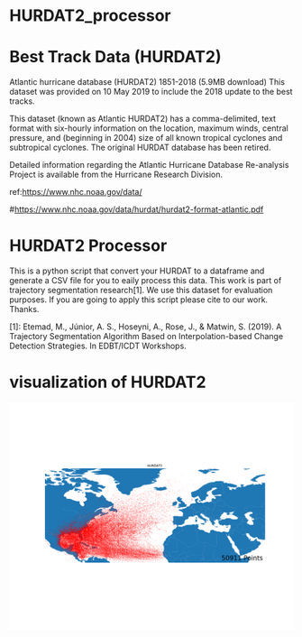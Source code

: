 # HURDAT2_processor
# Best Track Data (HURDAT2)

Atlantic hurricane database (HURDAT2) 1851-2018 (5.9MB download)
This dataset was provided on 10 May 2019 to include the 2018 update to the best tracks.

This dataset (known as Atlantic HURDAT2) has a comma-delimited, text format with six-hourly information on the location, maximum winds, central pressure, and (beginning in 2004) size of all known tropical cyclones and subtropical cyclones. The original HURDAT database has been retired.

Detailed information regarding the Atlantic Hurricane Database Re-analysis Project is available from the Hurricane Research Division.

ref:https://www.nhc.noaa.gov/data/

#https://www.nhc.noaa.gov/data/hurdat/hurdat2-format-atlantic.pdf
# HURDAT2 Processor

This is a python script that convert your HURDAT to a dataframe and generate a CSV file for you to eaily process this data. This work is part of trajectory segmentation research[1]. We use this dataset for evaluation purposes. If you are going to apply this script please cite to our work.
Thanks.

[1]: Etemad, M., Júnior, A. S., Hoseyni, A., Rose, J., & Matwin, S. (2019). A Trajectory Segmentation Algorithm Based on Interpolation-based Change Detection Strategies. In EDBT/ICDT Workshops.

# visualization of HURDAT2
![HURDAT2](plt.png)
